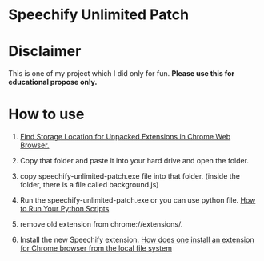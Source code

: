 # Speechify Unlimited Patch

# Disclaimer
This is one of my project which I did only for fun.
**Please use this for educational propose only.**

# How to use
  1. [Find Storage Location for Unpacked Extensions in Chrome Web Browser.](https://stackoverflow.com/a/14544700/15084645)

  2. Copy that folder and paste it into your hard drive and open the folder.
  
  3. copy speechify-unlimited-patch.exe file into that folder.
  (inside the folder, there is a file called background.js)

  4. Run the speechify-unlimited-patch.exe or you can use python file. 
  [How to Run Your Python Scripts](https://realpython.com/run-python-scripts/)

  5. remove old extension from chrome://extensions/.

  6. Install the new Speechify extension.
  [How does one install an extension for Chrome browser from the local file system](https://www.youtube.com/watch?v=dhaGRJvJAII)



